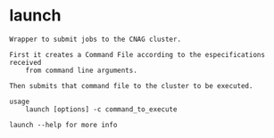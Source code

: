 # launch

    Wrapper to submit jobs to the CNAG cluster.
    
    First it creates a Command File according to the especifications received
        from command line arguments.
    
    Then submits that command file to the cluster to be executed.
    
    usage
        launch [options] -c command_to_execute
        
    launch --help for more info
